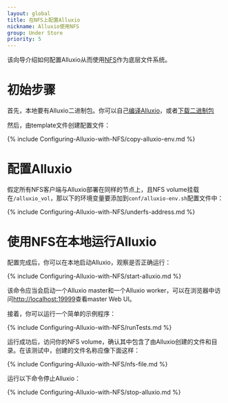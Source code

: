 ```yaml
---
layout: global
title: 在NFS上配置Alluxio 
nickname: Alluxio使用NFS
group: Under Store
priority: 5
---
```


该向导介绍如何配置Alluxio从而使用[NFS](http://nfs.sourceforge.net)作为底层文件系统。

# 初始步骤

首先，本地要有Alluxio二进制包。你可以自己[编译Alluxio](Building-Alluxio-Master-Branch.html)，或者[下载二进制包](Running-Alluxio-Locally.html)

然后，由template文件创建配置文件：

{% include Configuring-Alluxio-with-NFS/copy-alluxio-env.md %}

# 配置Alluxio

假定所有NFS客户端与Alluxio部署在同样的节点上，且NFS volume挂载在`/alluxio_vol`，那以下的环境变量要添加到`conf/alluxio-env.sh`配置文件中：

{% include Configuring-Alluxio-with-NFS/underfs-address.md %}

# 使用NFS在本地运行Alluxio 

配置完成后，你可以在本地启动Alluxio，观察是否正确运行：

{% include Configuring-Alluxio-with-NFS/start-alluxio.md %}

该命令应当会启动一个Alluxio master和一个Alluxio worker，可以在浏览器中访问[http://localhost:19999](http://localhost:19999)查看master Web UI。

接着，你可以运行一个简单的示例程序：

{% include Configuring-Alluxio-with-NFS/runTests.md %}

运行成功后，访问你的NFS volume，确认其中包含了由Alluxio创建的文件和目录。在该测试中，创建的文件名称应像下面这样：

{% include Configuring-Alluxio-with-NFS/nfs-file.md %}

运行以下命令停止Alluxio：

{% include Configuring-Alluxio-with-NFS/stop-alluxio.md %}
